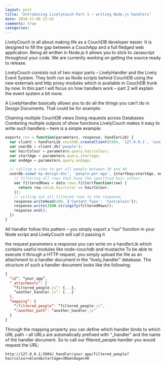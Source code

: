 ```yaml
---
layout: post
title: "Introducing LivelyCouch Part 1 – writing Node.js handlers"
date: 2010-11-08 21:42
comments: true
categories: 
---
```

LivelyCouch is all about making life as a CouchDB developer easier. It is designed to fill the gap between a CouchApp and a full fledged web application.
Being all written in Node.js it allows you to stick to Javascript throughout your code. We are currently working on getting the source ready to release.


LivelyCouch consists out of two major parts – LivelyHandler and the Lively Event System. They both run as Node scripts behind CouchDB using the new externals and http proxy modules which is available in CouchDB trunk by now.
In this part I will focus on how handlers work – part 2 will explain the event system a bit more.

A LivelyHandler basically allows you to do all the things you can’t do in Design Documents. That could be for example:

Chaining multiple CouchDB views
Doing requests across Databases
Combining multiple outputs of show functions
LivelyCouch makes it easy to write such handlers – here is a simple example:

``` js
exports.run = function(parameters, response, handlerLib) {
  var client = handlerLib.couchdb.createClient(5984, '127.0.0.1', 'user', 'password');
  var userDb = client.db('people');
  var hairColour = parameters.query.haircolour;
  var startAge = parameters.query.startage;
  var endAge = parameters.query.endage;

  // calling a view to get all people between 30 and 40
  userDb.view('my-design-doc', 'people-per-age', {startkey=startAge, endkey=endAge}, function(data) {
    // filtering all rows that have the specified hair colour:
    var filteredRows = data.rows.filter(function(row) {
      return row.value.haircolor == hairColour;
    });
    // writing out all filtered rows to the response:
    response.writeHead(200, {'Content-Type': 'text/plain'});
    response.write(JSON.stringify(filteredRows));
    response.end();
  })
}
```

All Handler follow this pattern – you simply export a “run” function in your Node script and LivelyCouch will call it passing it

the request parameters
a response you can write on
a handlerLib which contains useful modules like node-couchdb and mustache
To be able to execute it through a HTTP request, you simply upload the file as an attachment to a handler document in the “lively_handler” database.
The structure of such a handler document looks like the following:

``` js
{
  “id”: “your_app”,
  “_attachments”: [
    “filtered_people.js”: {...},
    “another_handler.js”: {...}
  ],
  “mapping”: {
    “/filtered_people”: “filtered_people.js”,
    “/another_path”: “another_handler.js”
  }
}
```

Through the mapping property you can define which handler binds to which URL path – all URLs are automatically prefixed with “_handler” and the name of the handler document.
So to call our filtered_people handler you would request the URL:

    http://127.0.0.1:5984/_handler/your_app/filtered_people?haircolour=blond&startage=30&endage=40
